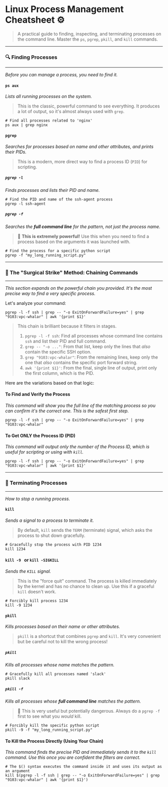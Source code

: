 # Linux Process Management Cheatsheet ⚙️

> A practical guide to finding, inspecting, and terminating processes on the command line. Master the `ps`, `pgrep`, `pkill`, and `kill` commands.

---
### 🔍 Finding Processes
---
*Before you can manage a process, you need to find it.*

#### `ps aux`
*Lists all running processes on the system.*
> This is the classic, powerful command to see everything. It produces a lot of output, so it's almost always used with `grep`.
```shell
# Find all processes related to 'nginx'
ps aux | grep nginx
```

#### `pgrep`
*Searches for processes based on name and other attributes, and prints their PIDs.*
> This is a modern, more direct way to find a process ID (`PID`) for scripting.

##### `pgrep -l `
*Finds processes and lists their PID and name.*
```shell
# Find the PID and name of the ssh-agent process
pgrep -l ssh-agent
```

##### `pgrep -f `
*Searches the **full command line** for the pattern, not just the process name.*
> 🌟 **This is extremely powerful!** Use this when you need to find a process based on the arguments it was launched with.
```shell
# Find the process for a specific python script
pgrep -f "my_long_running_script.py"
```

---
### 🔬 The "Surgical Strike" Method: Chaining Commands
---
*This section expands on the powerful chain you provided. It's the most precise way to find a very specific process.*

Let's analyze your command:
```shell
pgrep -l -f ssh | grep -- "-o ExitOnForwardFailure=yes" | grep "9103:vpc-whalar" | awk '{print $1}'
```
> This chain is brilliant because it filters in stages.
> 1.  `pgrep -l -f ssh`: Find all processes whose command line contains `ssh` and list their PID and full command.
> 2.  `grep -- "-o ..."`: From that list, keep only the lines that *also* contain the specific SSH option.
> 3.  `grep "9103:vpc-whalar"`: From the remaining lines, keep only the one that *also* contains the specific port forward string.
> 4.  `awk '{print $1}'`: From the final, single line of output, print only the first column, which is the PID.

Here are the variations based on that logic:

#### To Find and Verify the Process
*This command will show you the full line of the matching process so you can confirm it's the correct one. This is the safest first step.*
```shell
pgrep -l -f ssh | grep -- "-o ExitOnForwardFailure=yes" | grep "9103:vpc-whalar"
```

#### To Get ONLY the Process ID (PID)
*This command will output only the number of the Process ID, which is useful for scripting or using with `kill`.*
```shell
pgrep -l -f ssh | grep -- "-o ExitOnForwardFailure=yes" | grep "9103:vpc-whalar" | awk '{print $1}'
```

---
### 🛑 Terminating Processes
---
*How to stop a running process.*

#### `kill `
*Sends a signal to a process to terminate it.*
> By default, `kill` sends the `TERM` (terminate) signal, which asks the process to shut down gracefully.
```shell
# Gracefully stop the process with PID 1234
kill 1234
```

#### `kill -9 ` or `kill -SIGKILL `
*Sends the `KILL` signal.*
> This is the "force quit" command. The process is killed immediately by the kernel and has no chance to clean up. Use this if a graceful `kill` doesn't work.
```shell
# Forcibly kill process 1234
kill -9 1234
```

#### `pkill`
*Kills processes based on their name or other attributes.*
> `pkill` is a shortcut that combines `pgrep` and `kill`. It's very convenient but be careful not to kill the wrong process!

##### `pkill `
*Kills all processes whose name matches the pattern.*
```shell
# Gracefully kill all processes named 'slack'
pkill slack
```

##### `pkill -f `
*Kills all processes whose **full command line** matches the pattern.*
> 🌟 This is very useful but potentially dangerous. Always do a `pgrep -f` first to see what you *would* kill.
```shell
# Forcibly kill the specific python script
pkill -9 -f "my_long_running_script.py"
```

#### To Kill the Process Directly (Using Your Chain)
*This command finds the precise PID and immediately sends it to the `kill` command. Use this once you are confident the filters are correct.*
```shell
# The $() syntax executes the command inside it and uses its output as an argument
kill $(pgrep -l -f ssh | grep -- "-o ExitOnForwardFailure=yes" | grep "9103:vpc-whalar" | awk '{print $1}')
```